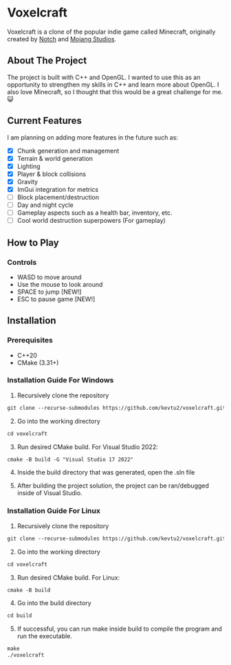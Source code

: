 # Voxelcraft
Voxelcraft is a clone of the popular indie game called Minecraft, originally created by [Notch](https://x.com/notch?ref_src=twsrc%5Egoogle%7Ctwcamp%5Eserp%7Ctwgr%5Eauthor) and [Mojang Studios](https://www.minecraft.net/en-us/article/meet-mojang-studios).

## About The Project
The project is built with C++ and OpenGL. I wanted to use this as an opportunity to strengthen my skills in C++ and learn more about OpenGL. I also love Minecraft, so I thought that this would be a great challenge for me. 😺
## Current Features
I am planning on adding more features in the future such as:
  - [x] Chunk generation and management
  - [x] Terrain & world generation
  - [x] Lighting
  - [x] Player & block collisions
  - [x] Gravity
  - [x] ImGui integration for metrics
  - [ ] Block placement/destruction
  - [ ] Day and night cycle
  - [ ] Gameplay aspects such as a health bar, inventory, etc.
  - [ ] Cool world destruction superpowers (For gameplay) 
 
## How to Play
### Controls
* WASD to move around
* Use the mouse to look around
* SPACE to jump [NEW!]
* ESC to pause game [NEW!]

## Installation

### Prerequisites
* C++20
* CMake (3.31+)

### Installation Guide For Windows
1. Recursively clone the repository
```markdown
git clone --recurse-submodules https://github.com/kevtu2/voxelcraft.git
```
2. Go into the working directory
```markdown
cd voxelcraft
```
3. Run desired CMake build.
For Visual Studio 2022:
```markdown
cmake -B build -G "Visual Studio 17 2022"
```
4. Inside the build directory that was generated, open the .sln file

5. After building the project solution, the project can be ran/debugged inside of Visual Studio.

###  Installation Guide For Linux
1. Recursively clone the repository
```markdown
git clone --recurse-submodules https://github.com/kevtu2/voxelcraft.git
```
2. Go into the working directory
```markdown
cd voxelcraft
```
3. Run desired CMake build.
For Linux:
```markdown
cmake -B build
```
4. Go into the build directory
```markdown
cd build
```
5. If successful, you can run make inside build to compile the program and run the executable.
```markdown
make
./voxelcraft
```

